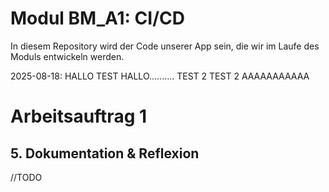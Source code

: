 # Modul BM_A1: CI/CD

In diesem Repository wird der Code unserer App sein, die wir im Laufe des Moduls entwickeln werden.

2025-08-18: HALLO TEST HALLO.......... TEST 2 TEST 2 AAAAAAAAAAA

# Arbeitsauftrag 1
## 5. Dokumentation & Reflexion
//TODO

